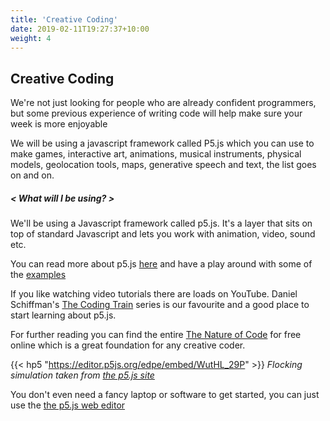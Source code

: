 ```yaml
---
title: 'Creative Coding'
date: 2019-02-11T19:27:37+10:00
weight: 4
---
```


## Creative Coding

We're not just looking for people who are already confident programmers, but some previous experience of writing code will help make sure your week is more enjoyable

We will be using a javascript framework called P5.js which you can use to make games, interactive art, animations, musical instruments, physical models, geolocation tools, maps, generative speech and text, the list goes on and on.

##### &lt; What will I be using? &gt;

We'll be using a Javascript framework called p5.js. It's a layer that sits on top of standard Javascript and lets you work with animation, video, sound etc.

You can read more about p5.js [here](https://p5js.org/) and have a play around with some of the [examples](https://p5js.org/examples/)

If you like watching video tutorials there are loads on YouTube. Daniel Schiffman's [The Coding Train](https://www.youtube.com/user/shiffman/playlists?view=50&sort=dd&shelf_id=14) series is our favourite and a good place to start learning about p5.js.

For further reading you can find the entire [The Nature of Code](https://natureofcode.com/book/) for free online which is a great foundation for any creative coder.

{{< hp5 "https://editor.p5js.org/edpe/embed/WutHL_29P" >}}
_Flocking simulation taken from [the p5.js site](https://p5js.org/)_

You don't even need a fancy laptop or software to get started, you can just use the [the p5.js web editor](https://editor.p5js.org/)

